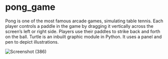 # pong_game

Pong is one of the most famous arcade games, simulating table tennis. Each player controls a paddle in the game by dragging it vertically across the screen’s left or right side. Players use their paddles to strike back and forth on the ball. Turtle is an inbuilt graphic module in Python. It uses a panel and pen to depict illustrations. 

![Screenshot (386)](https://github.com/user-attachments/assets/89c2011e-c081-4890-acc3-a584197bed22)

